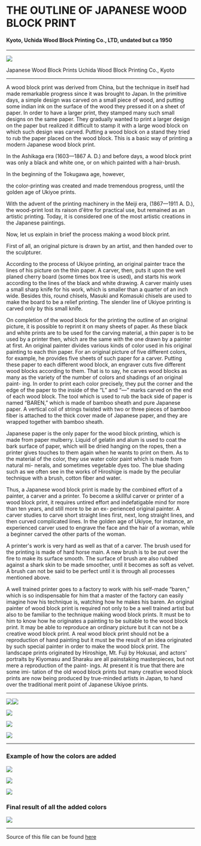 # THE OUTLINE OF JAPANESE WOOD BLOCK PRINT

#### Kyoto, Uchida Wood Block Printing Co., LTD, undated but ca 1950

---

![](./../../img/wood_block_prints/uchida_woodblock_prints_cvr-1.jpg)

Japanese Wood Block Prints
Uchida Wood Block Printing Co., Kyoto

---

A wood block print was derived from China, but
the technique in itself had made remarkable progress
since it was brought to Japan. In the primitive days,
a simple design was carved on a small piece of wood,
and putting some indian ink on the surface of the wood
they pressed it on a sheet of paper. In order to have
a larger print, they stamped many such small designs on
the same paper. They gradually wanted to print a larger
design on the paper but realized it difficult to stamp it
with a large wood block on which such design was carved.
Putting a wood block on a stand they tried to rub the
paper placed on the wood block. This is a basic way
of printing a modern Japanese wood block print.

In the Ashikaga era (1603—1867 A. D.) and before
days, a wood block print was only a black and white
one, or on which painted with a hair-brush. 

In the beginning of the Tokugawa age, however, 

the color-printing was created and made tremendous progress, until the
golden age of Ukiyoe prints.

With the advent of the printing machinery in the
Meiji era, (1867—1911 A. D.), the wood-print lost its
raison d'être for practical use, but remained as an artistic
printing. Today, it is considered one of the most artistic
creations in the Japanese paintings.

Now, let us explain in brief the process making
a wood block print.

First of all, an original picture is drawn by an
artist, and then handed over to the sculpturer. 

According to the process of Ukiyoe printing, an original painter
trace the lines of his picture on the thin paper. A carver,
then, puts it upon the well planed cherry board (some
times box tree is used), and starts his work according
to the lines of the black and white drawing. A carver
mainly uses a small sharp knife for his work, which is
smaller than a quarter of an inch wide. Besides this,
round chisels, Masuki and Komasuki chisels are used
to make the board to be a relief printing. The slender
line of Ukiyoe printing is carved only by this small knife.

On completion of the wood block for the printing
the outline of an original picture, it is possible to reprint
it on many sheets of paper. As these black and
white prints are to be used for the carving material,
a thin paper is to be used by a printer then, which are
the same with the one drawn by a painter at first. An
original painter divides various kinds of color used in
his original painting to each thin paper. For an original
picture of five different colors, for example, he provides
five sheets of such paper for a carver. Putting these
paper to each different wood block, an engraver cuts five
different wood blocks according to them. That is to
say, he carves wood blocks as many as the variety of
the number of colors and shadings of an original paint-
ing. In order to print each color precisely, they put
the corner and the edge of the paper to the inside of
the “L” and “—” marks carved on the end of each
wood block. The tool which is used to rub the back
side of paper is named “BAREN,” which is made of
bamboo sheath and pure Japanese paper. A vertical coil of
strings twisted with two or three pieces of bamboo fiber
is attached to the thick cover made of Japanese paper,
and they are wrapped together with bamboo sheath.

Japanese paper is the only paper for the wood block
printing, which is made from paper mulberry. Liquid
of gelatin and alum is used to coat the bark surface of
paper, which will be dried hanging on the ropes, then a
printer gives touches to them again when he wants to
print on them. As to the material of the color, they
use water color paint which is made from natural mi-
nerals, and sometimes vegetable dyes too. The blue
shading such as we often see in the works of Hiroshige
is made by the peculiar technique with a brush, cotton
fiber and water.

Thus, a Japanese wood block print is made by the
combined effort of a painter, a carver and a printer.
To become a skillful carver or printer of a wood block
print, it requires untired effort and indefatigable mind
for more than ten years, and still more to be an ex-
perienced original painter. A carver studies to carve
short straight lines first, next, long straight lines, and
then curved complicated lines. In the golden age of
Ukiyoe, for instance, an experienced carver used to
engrave the face and the hair of a woman, while a
beginner carved the other parts of the woman.

A printer's work is very hard as well as that of
a carver. The brush used for the printing is made of
hard horse main. A new brush is to be put over the
fire to make its surface smooth. The surface of brush are
also rubbed against a shark skin to be made smoother,
until it becomes as soft as velvet. A brush can not
be said to be perfect until it is through all processes
mentioned above.

A well trained printer goes to a factory to work
with his self-made “baren,” which is so indispensable
for him that a master of the factory can easily imagine
how his technique is, watching how he makes his baren.
An original painter of wood block print is required not
only to be a well trained artist but also to be familiar to
the technique making wood block prints. It must be
to him to know how he originates a painting to be suitable
to the wood block print. It may be able to reproduce
an ordinary picture but it can not be a creative wood
block print. A real wood block print should not be a
reproduction of hand painting but it must be the result
of an idea originated by such special painter in order
to make the wood block print. The landscape prints
originated by Hiroshige, Mt. Fuji by Hokusai, and actors'
portraits by Kiyomasu and Sharaku are all painstaking
masterpieces, but not mere a reproduction of the paint-
ings. At present it is true that there are some imi-
tation of the old wood block prints but many creative
wood block prints are now being produced by true-minded
artists in Japan, to hand over the traditional merit point
of Japanese Ukiyoe prints.

---

![](./../../img/wood_block_prints/uchida_woodblock_prints_txt_1.jpg)![](./../../../img/wood_block_prints/uchida_woodblock_prints_txt_2.jpg)

![](./../../img/wood_block_prints/uchida_woodblock_prints_txt_3.jpg)

![](./../../img/wood_block_prints/uchida_woodblock_prints_txt_4.jpg)

![](./../../img/wood_block_prints/uchida_woodblock_prints_txt_5.jpg)

---

### Example of how the colors are added

![](./../../img/wood_block_prints/uchida_woodblock_prints_wb_2-1.jpg)

![](./../../img/wood_block_prints/uchida_woodblock_prints_wb_7-1.jpg)

![](./../../img/wood_block_prints/uchida_woodblock_prints_wb_11-1.jpg)

### Final result of all the added colors

![](./../../img/wood_block_prints/uchida_woodblock_prints_box.jpg)

---

Source of this file can be found [here](https://github.com/Benjamin-Italiaander/My_Notes/tree/main/slices_of_life/art_i_enjoy/wood_block_printing/Uchida_Wood_Block_Printing)

